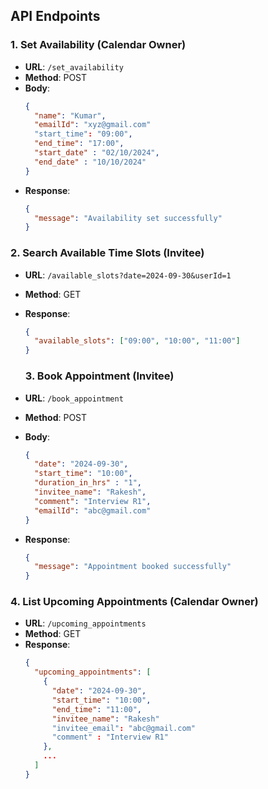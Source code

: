 ## API Endpoints

### 1. Set Availability (Calendar Owner)

- **URL**: `/set_availability`
- **Method**: POST
- **Body**: 
  ```json
  {
    "name": "Kumar",
    "emailId": "xyz@gmail.com"
    "start_time": "09:00",
    "end_time": "17:00",
    "start_date" : "02/10/2024",
    "end_date" : "10/10/2024"
  }

- **Response**:
  ```json
  {
    "message": "Availability set successfully"
  }
  ```

### 2. Search Available Time Slots (Invitee)

- **URL**: `/available_slots?date=2024-09-30&userId=1`
- **Method**: GET
- **Response**:
  ```json
  {
    "available_slots": ["09:00", "10:00", "11:00"]
  }
  ```
  ### 3. Book Appointment (Invitee)

- **URL**: `/book_appointment`
- **Method**: POST
- **Body**:
  ```json
  {
    "date": "2024-09-30",
    "start_time": "10:00",
    "duration_in_hrs" : "1",
    "invitee_name": "Rakesh",
    "comment": "Interview R1",
    "emailId": "abc@gmail.com"
  }
  ```
- **Response**:
  ```json
  {
    "message": "Appointment booked successfully"
  }

### 4. List Upcoming Appointments (Calendar Owner)

- **URL**: `/upcoming_appointments`
- **Method**: GET
- **Response**:
  ```json
  {
    "upcoming_appointments": [
      {
        "date": "2024-09-30",
        "start_time": "10:00",
        "end_time": "11:00",
        "invitee_name": "Rakesh"
        "invitee_email": "abc@gmail.com"
        "comment" : "Interview R1" 
      },
      ...
    ]
  }